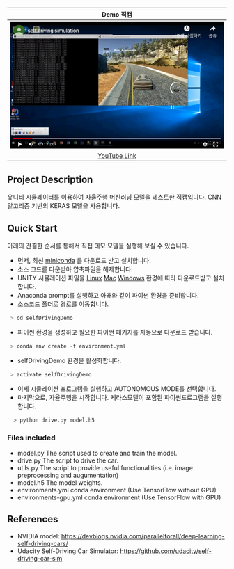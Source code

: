 

|Demo 직캠|
|:--------:|
|[![Demo 직캠](images/lake_track.png)](https://youtu.be/i0tPGenk2o0)|
|[YouTube Link](https://youtu.be/i0tPGenk2o0)|

## Project Description

유니티 시뮬레이터를 이용하여 자율주행 머신러닝 모델을 테스트한 직캠입니다.
CNN 알고리즘 기반의 KERAS 모델을 사용합니다.


## Quick Start

아래의 간결한 순서를 통해서 직접 데모 모델을 실행해 보실 수 있습니다. 

- 먼저, 최신 [miniconda](https://conda.io/miniconda.html) 를 다운로드 받고 설치합니다.
- 소스 코드를 다운받아 압축파일을 해제합니다. 
- UNITY 시뮬레이션 파일을 [Linux](https://d17h27t6h515a5.cloudfront.net/topher/2017/February/58983558_beta-simulator-linux/beta-simulator-linux.zip) [Mac](https://d17h27t6h515a5.cloudfront.net/topher/2017/February/58983385_beta-simulator-mac/beta-simulator-mac.zip) [Windows](https://d17h27t6h515a5.cloudfront.net/topher/2017/February/58983318_beta-simulator-windows/beta-simulator-windows.zip) 환경에 따라 다운로드받고 설치합니다.
- Anaconda prompt를 실행하고 아래와 같이 파이썬 환경을 준비합니다.
- 소스코드 폴더로 경로를 이동합니다. 
```python
 > cd selfDrivingDemo
```
- 파이썬 환경을 생성하고 필요한 파이썬 패키지를 자동으로 다운로드 받습니다.
```python
 > conda env create -f environment.yml  
```
- selfDrivingDemo 환경을 활성화합니다.
```python 
 > activate selfDrivingDemo  
```
- 이제 시뮬레이션 프로그램을 실행하고 AUTONOMOUS MODE를 선택합니다.
- 마지막으로, 자율주행을 시작합니다.
  케라스모델이 포함된 파이썬프로그램을 실행합니다. 
```python
  > python drive.py model.h5
```

### Files included

- model.py The script used to create and train the model.
- drive.py The script to drive the car. 
- utils.py The script to provide useful functionalities (i.e. image preprocessing and augumentation)
- model.h5 The model weights.
- environments.yml conda environment (Use TensorFlow without GPU)
- environments-gpu.yml conda environment (Use TensorFlow with GPU)

## References
- NVIDIA model: https://devblogs.nvidia.com/parallelforall/deep-learning-self-driving-cars/
- Udacity Self-Driving Car Simulator: https://github.com/udacity/self-driving-car-sim
